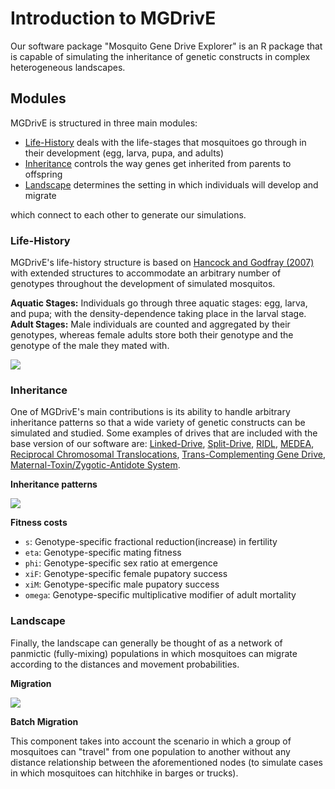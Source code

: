 # Introduction to MGDrivE

Our software package "Mosquito Gene Drive Explorer" is an R package that is capable of simulating the inheritance of genetic constructs in complex heterogeneous landscapes.

## Modules

MGDrivE is structured in three main modules:

* [Life-History](#life-history) deals with the life-stages that mosquitoes go through in their development (egg, larva, pupa, and adults)
* [Inheritance](#inheritance) controls the way genes get inherited from parents to offspring
* [Landscape](#landscape) determines the setting in which individuals will develop and migrate

which connect to each other to generate our simulations.

### Life-History

MGDrivE's life-history structure is based on [Hancock and Godfray (2007)](https://malariajournal.biomedcentral.com/articles/10.1186/1475-2875-6-98) with extended structures to accommodate an arbitrary number of genotypes throughout the development of simulated mosquitos.

**Aquatic Stages:** Individuals go through three aquatic stages: egg, larva, and pupa; with the density-dependence taking place in the larval stage.
**Adult Stages:** Male individuals are counted and aggregated by their genotypes, whereas female adults store both their genotype and the genotype of the male they mated with.


![](https://besjournals.onlinelibrary.wiley.com/cms/asset/b5aa706c-4c3f-462b-aed4-a107a6494554/mee313318-fig-0002-m.jpg)


### Inheritance

One of MGDrivE's main contributions is its ability to handle arbitrary inheritance patterns so that a wide variety of genetic constructs can be simulated and studied. Some examples of drives that are included with the base version of our software are: [Linked-Drive](https://github.com/MarshallLab/MGDrivE/blob/master/MGDrivE/R/Cube-CRISPR2MF.R), [Split-Drive](https://github.com/MarshallLab/MGDrivE/blob/master/MGDrivE/R/Cube-SplitDrive.R), [RIDL](https://github.com/MarshallLab/MGDrivE/blob/master/MGDrivE/R/Cube-RIDL.R), [MEDEA](https://github.com/MarshallLab/MGDrivE/blob/master/MGDrivE/R/Cube-MEDEA.R), [Reciprocal Chromosomal Translocations](https://github.com/MarshallLab/MGDrivE/blob/master/MGDrivE/R/Cube-RecTrans.R), [Trans-Complementing Gene Drive](https://github.com/MarshallLab/MGDrivE/blob/master/MGDrivE/R/Cube-tGD.R), [Maternal-Toxin/Zygotic-Antidote System](https://github.com/MarshallLab/MGDrivE/blob/master/MGDrivE/R/Cube-1LocusTA.R).


**Inheritance patterns**

![](https://marshalllab.github.io/MGDrivE/images/crispr.jpg)


**Fitness costs**

* `s`: Genotype-specific fractional reduction(increase) in fertility
* `eta`: Genotype-specific mating fitness
* `phi`: Genotype-specific sex ratio at emergence
* `xiF`: Genotype-specific female pupatory success
* `xiM`: Genotype-specific male pupatory success
* `omega`: Genotype-specific multiplicative modifier of adult mortality


### Landscape

Finally, the landscape can generally be thought of as a network of panmictic (fully-mixing) populations in which mosquitoes can migrate according to the distances and movement probabilities.

**Migration**


![](https://besjournals.onlinelibrary.wiley.com/cms/asset/d6bd6851-bb6e-492d-a0d8-d6e8a2e71973/mee313318-fig-0003-m.jpg)


**Batch Migration**

This component takes into account the scenario in which a group of mosquitoes can "travel" from one population to another without any distance relationship between the aforementioned nodes (to simulate cases in which mosquitoes can hitchhike in barges or trucks).